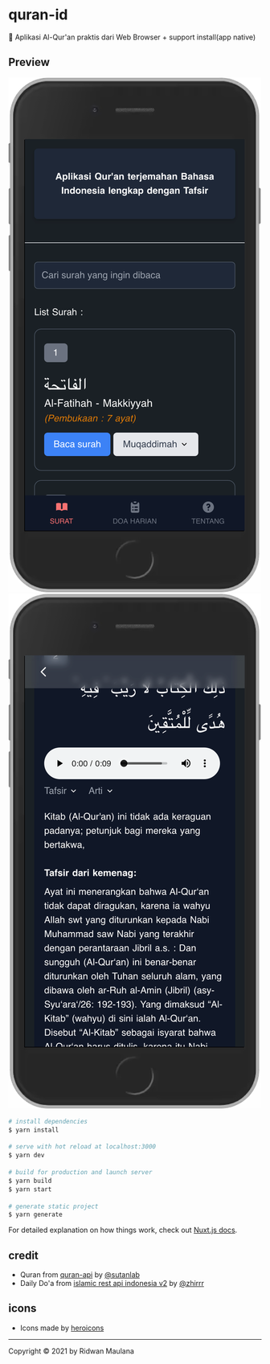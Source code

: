 # quran-id

📖 Aplikasi Al-Qur'an praktis dari Web Browser + support install(app native)

## Preview
<img src="/static/mobile2.png">
<img src="/static/mobile1.png">

```bash
# install dependencies
$ yarn install

# serve with hot reload at localhost:3000
$ yarn dev

# build for production and launch server
$ yarn build
$ yarn start

# generate static project
$ yarn generate
```

For detailed explanation on how things work, check out [Nuxt.js docs](https://nuxtjs.org).

## credit

-   Quran from [quran-api](https://github.com/sutanlab/quran-api) by [@sutanlab](https://github.com/sutanlab)
-   Daily Do'a from [islamic rest api indonesia v2](https://github.com/Zhirrr/islamic-rest-api-indonesian-v2) by [@zhirrr](https://github.com/Zhirrr)

## icons

-   Icons made by [heroicons](https://heroicons.com/)

* * *

Copyright © 2021 by Ridwan Maulana
